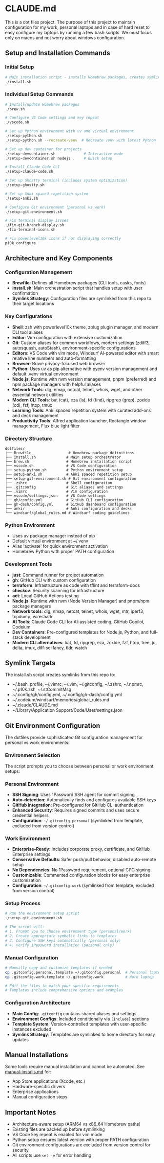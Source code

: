 # CLAUDE.md

This is a dot files project. The purpose of this project to maintain configuration for my work, personal laptops and in case of hard reset to easy configure my laptops by running a few bash scripts. We must focus only on macos and not worry about windows configuration.

## Setup and Installation Commands

### Initial Setup
```bash
# Main installation script - installs Homebrew packages, creates symlinks, and configures VS Code
./install.sh
```

### Individual Setup Commands
```bash
# Install/update Homebrew packages
./brew.sh

# Configure VS Code settings and key repeat
./vscode.sh

# Set up Python environment with uv and virtual environment
./setup-python.sh
./setup-python.sh --recreate-venv  # Recreate venv with latest Python

# Set up dev container for projects
./setup-devcontainer.sh             # Interactive mode
./setup-devcontainer.sh nodejs .    # Quick setup

# Install Claude Code CLI
./setup-claude-code.sh

# Set up Ghostty terminal (includes system optimization)
./setup-ghostty.sh

# Set up Anki spaced repetition system
./setup-anki.sh

# Configure Git environment (personal vs work)
./setup-git-environment.sh

# Fix terminal display issues
./fix-git-branch-display.sh
./fix-terminal-icons.sh

# Fix powerlevel10k icons if not displaying correctly
p10k configure
```

## Architecture and Key Components

### Configuration Management
- **Brewfile**: Defines all Homebrew packages (CLI tools, casks, fonts)
- **install.sh**: Main orchestration script that handles setup with user confirmation
- **Symlink Strategy**: Configuration files are symlinked from this repo to their target locations

### Key Configurations
- **Shell**: zsh with powerlevel10k theme, zplug plugin manager, and modern CLI tool aliases
- **Editor**: Vim configuration with extensive customization
- **Git**: Custom aliases for common workflows, modern settings (zdiff3, autosquash, autoStash), environment-specific configurations
- **Editors**: VS Code with vim mode, Windsurf AI-powered editor with smart relative line numbers and auto-formatting
- **Browser**: Brave privacy-focused web browser
- **Python**: Uses uv as pip alternative with pyenv version management and default .venv virtual environment
- **Node.js**: Runtime with nvm version management, pnpm (preferred) and npm package managers with helpful aliases
- **Network Tools**: dig, nmap, netcat, telnet, whois, wget, and other essential network utilities
- **Modern CLI Tools**: bat (cat), eza (ls), fd (find), ripgrep (grep), zoxide (cd), fzf, htop, tmux
- **Learning Tools**: Anki spaced repetition system with curated add-ons and deck management
- **Productivity Tools**: Alfred application launcher, Rectangle window management, Flux blue light filter

### Directory Structure
```
dotfiles/
├── Brewfile                 # Homebrew package definitions
├── install.sh              # Main setup orchestrator
├── brew.sh                 # Homebrew installation script
├── vscode.sh               # VS Code configuration
├── setup-python.sh         # Python environment setup
├── setup-anki.sh           # Anki spaced repetition setup
├── setup-git-environment.sh # Git environment configuration
├── .zshrc                  # Shell configuration
├── .gitconfig              # Git aliases and settings
├── .vimrc                  # Vim configuration
├── vscode/settings.json    # VS Code settings
├── gh/config.yml           # GitHub CLI configuration
├── gh-dash/config.yml      # GitHub dashboard configuration
├── anki/                   # Anki configuration and decks
└── windsurf/global_rules.md # Windsurf coding guidelines
```

### Python Environment
- Uses uv package manager instead of pip
- Default virtual environment at ~/.venv
- Alias 'activate' for quick environment activation
- Homebrew Python with proper PATH configuration

### Development Tools
- **just**: Command runner for project automation
- **gh**: GitHub CLI with custom configuration
- **terraform**: Infrastructure as code with tflint and terraform-docs
- **checkov**: Security scanning for infrastructure
- **act**: Local GitHub Actions testing
- **Node.js**: Runtime with nvm (Node Version Manager) and pnpm/npm package managers
- **Network tools**: dig, nmap, netcat, telnet, whois, wget, mtr, iperf3, tcpdump, wireshark
- **AI Tools**: Claude Code CLI for AI-assisted coding, GitHub Copilot, Codeium
- **Dev Containers**: Pre-configured templates for Node.js, Python, and full-stack development
- **Modern CLI alternatives**: bat, fd, ripgrep, eza, zoxide, fzf, htop, tree, jq, delta, tmux, diff-so-fancy, tldr, watch

## Symlink Targets
The install.sh script creates symlinks from this repo to:
- ~/.bash_profile, ~/.vimrc, ~/.vim, ~/.gitconfig, ~/.zshrc, ~/.npmrc, ~/.p10k.zsh, ~/.stCommitMsg
- ~/.config/gh/config.yml, ~/.config/gh-dash/config.yml
- ~/.codeium/windsurf/memories/global_rules.md
- ~/.claude/CLAUDE.md
- ~/Library/Application Support/Code/User/settings.json

## Git Environment Configuration

The dotfiles provide sophisticated Git configuration management for personal vs work environments:

### Environment Selection
The script prompts you to choose between personal or work environment setups:

### Personal Environment
- **SSH Signing**: Uses 1Password SSH agent for commit signing
- **Auto-detection**: Automatically finds and configures available SSH keys
- **GitHub Integration**: Pre-configured for GitHub CLI authentication
- **Enhanced Security**: Requires signed commits and uses secure credential helpers
- **Configuration**: `~/.gitconfig.personal` (symlinked from template, excluded from version control)

### Work Environment  
- **Enterprise-Ready**: Includes corporate proxy, certificate, and GitHub Enterprise settings
- **Conservative Defaults**: Safer push/pull behavior, disabled auto-remote setup
- **No Dependencies**: No 1Password requirement, optional GPG signing
- **Customizable**: Commented configuration blocks for easy enterprise customization
- **Configuration**: `~/.gitconfig.work` (symlinked from template, excluded from version control)

### Setup Process
```bash
# Run the environment setup script
./setup-git-environment.sh

# The script will:
# 1. Prompt you to choose environment type (personal/work)
# 2. Create appropriate symbolic links to templates
# 3. Configure SSH keys automatically (personal only)
# 4. Verify 1Password installation (personal only)
```

### Manual Configuration
```bash
# Manually copy and customize templates if needed
cp .gitconfig.personal.template ~/.gitconfig.personal  # Personal laptop
cp .gitconfig.work.template ~/.gitconfig.work          # Work laptop

# Edit the files to match your specific requirements
# Templates include comprehensive options and examples
```

### Configuration Architecture
- **Main Config**: `.gitconfig` contains shared aliases and settings
- **Environment Configs**: Included conditionally via `[include]` sections
- **Template System**: Version-controlled templates with user-specific instances excluded
- **Symlink Strategy**: Templates are symlinked to home directory for easy updates

## Manual Installations
Some tools require manual installation and cannot be automated. See [manual-installs.md](manual-installs.md) for:
- App Store applications (Xcode, etc.)
- Hardware-specific drivers
- Enterprise applications
- Manual configuration steps

## Important Notes
- Architecture-aware setup (ARM64 vs x86_64 Homebrew paths)
- Existing files are backed up before symlinking
- VS Code key repeat is enabled for vim mode
- Python setup ensures latest version with proper PATH configuration
- Git environment configurations are excluded from version control for security
- All scripts use `set -e` for error handling